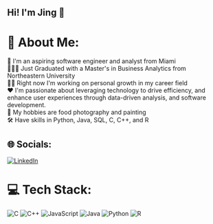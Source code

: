 ## Hi! I'm Jing 👋

# 💫 About Me:
👋 I'm an aspiring software engineer and analyst from Miami<br>👩🏻‍🎓 Just Graduated with a Master's in Business Analytics from Northeastern University<br>👩‍🏫 Right now I'm working on personal growth in my career field<br>❤️ I'm passionate about leveraging technology to drive efficiency, and enhance user experiences through data-driven analysis, and software development. <br>🧋 My hobbies are food photography and painting<br>🛠️ Have skills in Python, Java, SQL, C, C++, and R


## 🌐 Socials:
[![LinkedIn](https://img.shields.io/badge/LinkedIn-%230077B5.svg?logo=linkedin&logoColor=white)](https://linkedin.com/in/jing-xuan-ma/) 

# 💻 Tech Stack:
![C](https://img.shields.io/badge/c-%2300599C.svg?style=for-the-badge&logo=c&logoColor=white) ![C++](https://img.shields.io/badge/c++-%2300599C.svg?style=for-the-badge&logo=c%2B%2B&logoColor=white) ![JavaScript](https://img.shields.io/badge/javascript-%23323330.svg?style=for-the-badge&logo=javascript&logoColor=%23F7DF1E) ![Java](https://img.shields.io/badge/java-%23ED8B00.svg?style=for-the-badge&logo=openjdk&logoColor=white) ![Python](https://img.shields.io/badge/python-3670A0?style=for-the-badge&logo=python&logoColor=ffdd54) ![R](https://img.shields.io/badge/r-%23276DC3.svg?style=for-the-badge&logo=r&logoColor=white)

<!-- Proudly created with GPRM ( https://gprm.itsvg.in ) -->
